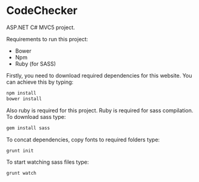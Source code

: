 # CodeChecker

ASP.NET C# MVC5 project.

Requirements to run this project:
  - Bower
  - Npm
  - Ruby (for SASS)

Firstly, you need to download required dependencies for this website. You can achieve this by typing:

```sh
npm install
bower install
```

Also ruby is required for this project. Ruby is required for sass compilation. To download sass type:
```sh
gem install sass
```


To concat dependencies, copy fonts to required folders type:
```sh
grunt init
```

To start watching sass files type:
```sh
grunt watch
```